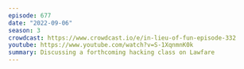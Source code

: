 ```yaml
---
episode: 677
date: "2022-09-06"
season: 3
crowdcast: https://www.crowdcast.io/e/in-lieu-of-fun-episode-332
youtube: https://www.youtube.com/watch?v=S-1XqnmnK0k
summary: Discussing a forthcoming hacking class on Lawfare
---
```

